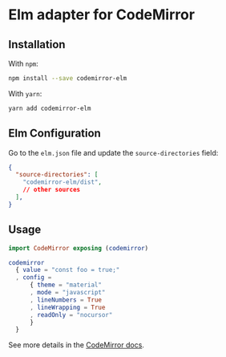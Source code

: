 # Elm adapter for CodeMirror

## Installation

With `npm`:
```bash
npm install --save codemirror-elm
```

With `yarn`:
```bash
yarn add codemirror-elm
```

## Elm Configuration

Go to the `elm.json` file and update the `source-directories` field:
```json
{
  "source-directories": [
    "codemirror-elm/dist",
    // other sources
  ],
}
```

## Usage

```elm
import CodeMirror exposing (codemirror)

codemirror
  { value = "const foo = true;"
  , config =
      { theme = "material"
      , mode = "javascript"
      , lineNumbers = True
      , lineWrapping = True
      , readOnly = "nocursor"
      }
  }
```

See more details in the [CodeMirror docs](https://codemirror.net/).
